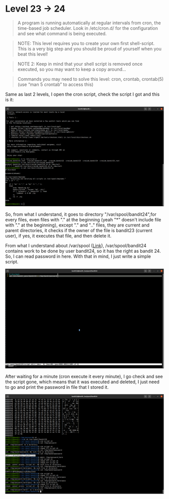 # Level 23 -> 24
> A program is running automatically at regular intervals from cron, the time-based job scheduler. Look in /etc/cron.d/ for the configuration and see what command is being executed.

> NOTE: This level requires you to create your own first shell-script. This is a very big step and you should be proud of yourself when you beat this level!

> NOTE 2: Keep in mind that your shell script is removed once executed, so you may want to keep a copy around…

> Commands you may need to solve this level: cron, crontab, crontab(5) (use “man 5 crontab” to access this)

Same as last 2 levels, I open the cron script, check the script I got and this is it:

![Sol](https://github.com/HenryNg101/ctf-write-ups/blob/main/Over_the_wire/Bandit/Level%2023%20-%3E%2024/Images/0.png)

So, from what I understand, it goes to directory "/var/spool/bandit24",for every files, even files with "." at the beginning (yeah "*" doesn't include file with "."
at the beginning), except "." and ".." files, they are current and parent directories, it checks if the owner of the file is bandit23 (current user), if yes, it executes
that file, and then delete it.

From what I understand about /var/spool ([Link](https://refspecs.linuxfoundation.org/FHS_3.0/fhs/ch05s14.html)), /var/spool/bandit24 contains work to be done by 
user bandit24, so it has the right as bandit 24. So, I can read password in here. With that in mind, I just write a simple script.

![Sol](https://github.com/HenryNg101/ctf-write-ups/blob/main/Over_the_wire/Bandit/Level%2023%20-%3E%2024/Images/1.png)

After waiting for a minute (cron execute it every minute), I go check and see the script gone, which means that it was executed and deleted, I just need to go and
print the password in file that I stored it.

![Sol](https://github.com/HenryNg101/ctf-write-ups/blob/main/Over_the_wire/Bandit/Level%2023%20-%3E%2024/Images/2.png)
